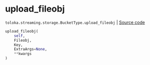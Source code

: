 # upload_fileobj
`toloka.streaming.storage.BucketType.upload_fileobj` | [Source code](https://github.com/Toloka/toloka-kit/blob/v1.2.3/src/streaming/storage.py#L149)

```python
upload_fileobj(
    self,
    Fileobj,
    Key,
    ExtraArgs=None,
    **kwargs
)
```

